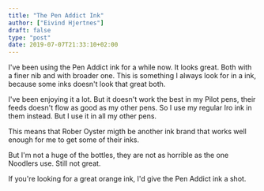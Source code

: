 ```yaml
---
title: "The Pen Addict Ink"
author: ["Eivind Hjertnes"]
draft: false
type: "post"
date: 2019-07-07T21:33:10+02:00
---
```


I've been using the Pen Addict ink for a while now. It looks great. Both
with a finer nib and with broader one. This is something I always look
for in a ink, because some inks doesn't look that great both.

I've been enjoying it a lot. But it doesn't work the best in my Pilot
pens, their feeds doesn't flow as good as my other pens. So I use my
regular Iro ink in them instead. But I use it in all my other pens.

This means that Rober Oyster migth be another ink brand that works well
enough for me to get some of their inks.

But I'm not a huge of the bottles, they are not as horrible as the one
Noodlers use. Still not great.

If you're looking for a great orange ink, I'd give the Pen Addict ink a
shot.
